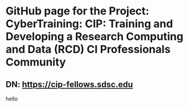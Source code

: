 # GitHub page for the Project: CyberTraining: CIP: Training and Developing a Research Computing and Data (RCD) CI Professionals Community

## DN:  https://cip-fellows.sdsc.edu

hello

